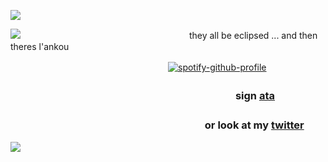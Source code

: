 ![](https://files.catbox.moe/p3bvd1.png)

![](https://files.catbox.moe/y5g3dd.jpg)
 　　　　　　　　　　　　　　　　  they all be eclipsed ... and then theres l'ankou

　　　　　　　　　　　　　　　　　　[![spotify-github-profile](https://spotify-github-profile.kittinanx.com/api/view?uid=31cghiaeohuoxydm5numjzofp7se&cover_image=true&theme=novatorem&show_offline=false&background_color=121212&interchange=false&bar_color=6b6b6b&bar_color_cover=false)](https://spotify-github-profile.kittinanx.com/api/view?uid=31cghiaeohuoxydm5numjzofp7se&redirect=true)

### 　　　　　　　　　　　　　　　　　　　　　　sign [ata](https://eclipsed.atabook.org/)
###  　　　　　　　　　　　　　　　　　　　or look at my [twitter](https://x.com/ihflulz)

![](https://files.catbox.moe/sfh0vk.png)
